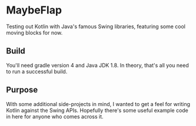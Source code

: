 # MaybeFlap
Testing out Kotlin with Java's famous Swing libraries, 
featuring some cool moving blocks for now.

## Build
You'll need gradle version 4 and Java JDK 1.8.
In theory, that's all you need to run a successful build.

## Purpose
With some additional side-projects in mind, I wanted to get a
feel for writing Kotlin against the Swing APIs. Hopefully
there's some useful example code in here for anyone who 
comes across it.

